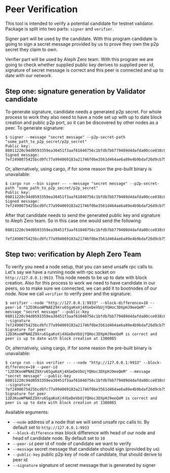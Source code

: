 # Peer Verification
This tool is intended to verify a potential candidate for testnet validator.
Package is split into two parts: `signer` and `verifier`.


Signer part will be used by the candidate.
With this program candidate is going to sign a secret message provided by us to prove they own the p2p secret they claim to own.


Verifier part will be used by Aleph Zero team.
With this program we are going to check whether supplied public key derives to supplied peer id, signature of secret message is correct and this peer is connected and up to date with our network.

## Step one: signature generation by Validator candidate
To generate signature, candidate needs a generated p2p secret.
For whole process to work they also need to have a node set up with up to date block creation and public p2p port, so it can be discovered by other nodes as a peer.
To generate signature:
```console
$ signer --message "secret message" --p2p-secret-path "some_path_to_p2p_secret/p2p_secret"
Public key: 08011220c94d0593359ea30451f3aaf61040756c1bfdb7bb779489d4dafda00cce038c0a
Signed message: 7ef2490075425bcd9fc77a994069183a21746f0be3561d464ae6a89e4b9bdaf26d9cb75c0b11325ae54e66c8ce8a9156a8b8e1d0120309fafe6971db53d6c104
```
Or, alternatively, using cargo, if for some reason the pre-built binary is unavailable:
```console
$ cargo run --bin signer -- --message "secret message" --p2p-secret-path "some_path_to_p2p_secret/p2p_secret"
Public key: 08011220c94d0593359ea30451f3aaf61040756c1bfdb7bb779489d4dafda00cce038c0a
Signed message: 7ef2490075425bcd9fc77a994069183a21746f0be3561d464ae6a89e4b9bdaf26d9cb75c0b11325ae54e66c8ce8a9156a8b8e1d0120309fafe6971db53d6c104
```
After that candidate needs to send the generated public key and signature to Aleph Zero team.
So in this case one would send the following:
```
08011220c94d0593359ea30451f3aaf61040756c1bfdb7bb779489d4dafda00cce038c0a

7ef2490075425bcd9fc77a994069183a21746f0be3561d464ae6a89e4b9bdaf26d9cb75c0b11325ae54e66c8ce8a9156a8b8e1d0120309fafe6971db53d6c104
```

## Step two: verification by Aleph Zero Team
To verify you need a node setup, that you can send unsafe rpc calls to.
Let's say we have a running node with rpc socket on `http://127.0.0.1:9933`.
This node needs to be up to date with block creation.
Also for this process to work we need to have candidate in our peers, so to make sure we connected, we can add it to bootnodes of our node.
Now we call `verifier` to verify peer and the signature:
```console
$ verifier --node "http://127.0.0.1:9933" --block-difference=10 --peer-id "12D3KooWPNAEZ9Xru6SgaKoXj4XGeDeVbUjYQHoc3DXpHJ9eeQeM" --message "secret message" --public-key 08011220c94d0593359ea30451f3aaf61040756c1bfdb7bb779489d4dafda00cce038c0a --signature 7ef2490075425bcd9fc77a994069183a21746f0be3561d464ae6a89e4b9bdaf26d9cb75c0b11325ae54e66c8ce8a9156a8b8e1d0120309fafe6971db53d6c104
Signature for peer 12D3KooWPNAEZ9Xru6SgaKoXj4XGeDeVbUjYQHoc3DXpHJ9eeQeM is correct and peer is up to date with block creation at 1386065
```
Or, alternatively, using cargo, if for some reason the pre-built binary is unavailable:
```console
$ cargo run --bin verifier -- --node "http://127.0.0.1:9933" --block-difference=10 --peer-id "12D3KooWPNAEZ9Xru6SgaKoXj4XGeDeVbUjYQHoc3DXpHJ9eeQeM" --message "secret message" --public-key 08011220c94d0593359ea30451f3aaf61040756c1bfdb7bb779489d4dafda00cce038c0a --signature 7ef2490075425bcd9fc77a994069183a21746f0be3561d464ae6a89e4b9bdaf26d9cb75c0b11325ae54e66c8ce8a9156a8b8e1d0120309fafe6971db53d6c104
Signature for peer 12D3KooWPNAEZ9Xru6SgaKoXj4XGeDeVbUjYQHoc3DXpHJ9eeQeM is correct and peer is up to date with block creation at 1386065
```

Available arguments:
*  `--node` address of a node that we will send unsafe rpc calls to. By default set to `http://127.0.0.1:9933`
* `--block-difference` max block difference with head of our node and head of candidate node. By default set to `10`
* `--peer-id` peer id of node of candidate we want  to verify
* `--message` secret message that candidate should sign (provided by us)
* `--public-key` public p2p key of node of candidate, that should derive to peer id
* `--signature` signature of secret message that is generated by signer
